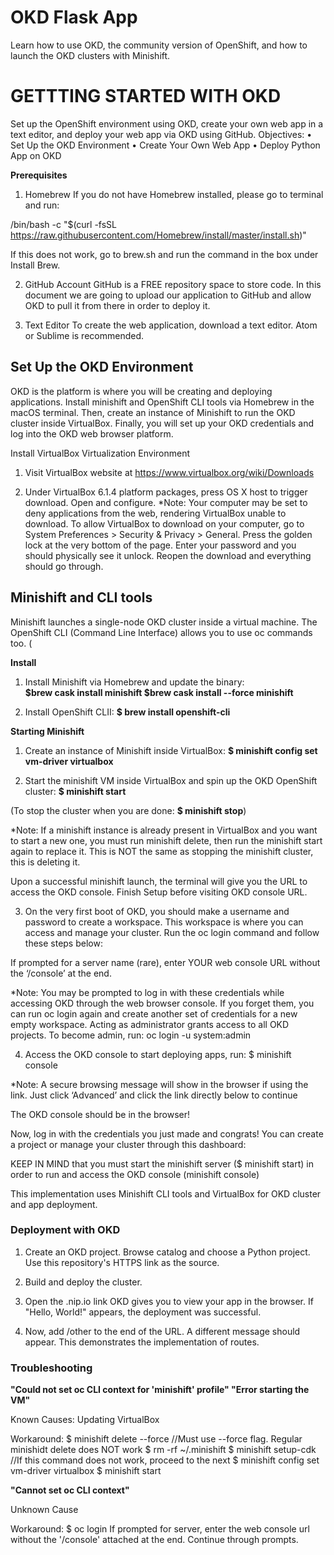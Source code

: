 # OKD Flask App
Learn how to use OKD, the community version of OpenShift, and how to launch the OKD clusters with Minishift.

# GETTTING STARTED WITH OKD
Set up the OpenShift environment using OKD, create your own web app in a text editor, and deploy your web app via OKD using GitHub.
Objectives:
•	Set Up the OKD Environment
•	Create Your Own Web App
•	Deploy Python App on OKD

**Prerequisites**
1.	Homebrew
If you do not have Homebrew installed, please go to terminal and run:

/bin/bash -c "$(curl -fsSL https://raw.githubusercontent.com/Homebrew/install/master/install.sh)"

If this does not work, go to brew.sh and run the command in the box under Install Brew.
 

2.	GitHub Account
GitHub is a FREE repository space to store code. In this document we are going to upload our application to GitHub and allow OKD to pull it from there in order to deploy it.

3.	Text Editor
To create the web application, download a text editor. Atom or Sublime is recommended.


## Set Up the OKD Environment
OKD is the platform is where you will be creating and deploying applications. Install minishift and OpenShift CLI tools via Homebrew in the macOS terminal. Then, create an instance of Minishift to run the OKD cluster inside VirtualBox. Finally, you will set up your OKD credentials and log into the OKD web browser platform. 
 
Install VirtualBox Virtualization Environment
1.	Visit VirtualBox website at https://www.virtualbox.org/wiki/Downloads
 

2.	Under VirtualBox 6.1.4 platform packages, press OS X host to trigger download. Open and configure. 
*Note:  Your computer may be set to deny applications from the web, rendering VirtualBox unable to download. To allow VirtualBox to download on your computer, go to System Preferences > Security & Privacy > General. Press the golden lock at the very bottom of the page. Enter your password and you should physically see it unlock. Reopen the download and everything should go through.

## Minishift and CLI tools
Minishift launches a single-node OKD cluster inside a virtual machine. The OpenShift CLI (Command Line Interface) allows you to use oc commands too. (

**Install**
1.	Install Minishift via Homebrew and update the binary:  
**$brew cask install minishift
$brew cask install --force minishift**

3.	Install OpenShift CLII:
**$ brew install openshift-cli**


**Starting Minishift**
1.	Create an instance of Minishift inside VirtualBox:
**$ minishift config set vm-driver virtualbox**

2.	Start the minishift VM inside VirtualBox and spin up the OKD OpenShift cluster:
**$ minishift start**

(To stop the cluster when you are done: **$ minishift stop**)

*Note: If a minishift instance is already present in VirtualBox and you want to start a new one, you must run minishift delete, then run the minishift start again to replace it. This is NOT the same as stopping the minishift cluster, this is deleting it.

Upon a successful minishift launch, the terminal will give you the URL to access the OKD console. Finish Setup before visiting OKD console URL.

3.	On the very first boot of OKD, you should make a username and password to create a workspace. This workspace is where you can access and manage your cluster. Run the oc login command and follow these steps below: 

 
If prompted for a server name (rare), enter YOUR web console URL without the ‘/console’ at the end.
 
*Note: You may be prompted to log in with these credentials while accessing OKD through the web browser console. If you forget them, you can run oc login again and create another set of credentials for a new empty workspace. Acting as administrator grants access to all OKD projects. To become admin, run: oc login -u system:admin


4.	Access the OKD console to start deploying apps, run:
$ minishift console

*Note: A secure browsing message will show in the browser if using the link. Just click ‘Advanced’ and click the link directly below to continue

The OKD console should be in the browser!
 

Now, log in with the credentials you just made and congrats! You can create a project or manage your cluster through this dashboard:
 


KEEP IN MIND that you must start the minishift server ($ minishift start) in order to run and access the OKD console (minishift console)











This implementation uses Minishift CLI tools and VirtualBox for OKD cluster and app deployment.

### Deployment with OKD

1. Create an OKD project. Browse catalog and choose a Python project. Use this repository's HTTPS link as the source.

2. Build and deploy the cluster.

3. Open the .nip.io link OKD gives you to view your app in the browser. If "Hello, World!" appears, the deployment was successful.

4. Now, add /other to the end of the URL. A different message should appear. This demonstrates the implementation of routes.



### Troubleshooting
**"Could not set oc CLI context for 'minishift' profile"
"Error starting the VM"**

Known Causes: Updating VirtualBox

Workaround:
$ minishift delete --force //Must use --force flag. Regular minishidt delete does NOT work
$ rm -rf ~/.minishift
$ minishift setup-cdk //If this command does not work, proceed to the next 
$ minishift config set vm-driver virtualbox
$ minishift start


**"Cannot set oc CLI context"**

Unknown Cause

Workaround:
$ oc login
If prompted for server, enter the web console url without the '/console' attached at the end. Continue through prompts.
